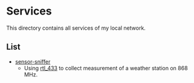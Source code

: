# Services

This directory contains all services of my local network.

## List

- [sensor-sniffer](./sensor-sniffer)
    - Using [rtl\_433](https://github.com/merbanan/rtl_433) to collect measurement of a weather station on 868 MHz.
